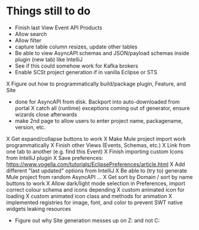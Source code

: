# Things still to do

- Finish last View Event API Products
- Allow search
- Allow filter
- capture table column resizes, update other tables
- Be able to view AsyncAPI schemas and JSON/payload schemas inside plugin (new tab) like IntelliJ
- See if this could somehow work for Kafka brokers
- Enable SCSt project generation if in vanilla Eclipse or STS

X Figure out how to programmatically build/package plugin, Feature, and Site
   - done for AsyncAPI from disk.  Backport into auto-downloaded from portal
   X catch all (runtime) exceptions coming out of generator, ensure wizards close afterwards
   - make 2nd page to allow users to enter project name, packagename, version, etc.



X Get expand/collapse buttons to work
X Make Mule project import work programmatically
X Finish other Views (Events, Schemas, etc.)
X Link from one tab to another (e.g. find this Event)
X Finish importing custom Icons from IntelliJ plugin
X Save preferences: https://www.vogella.com/tutorials/EclipsePreferences/article.html
X Add different "last updated" options from IntelliJ
X Be able to (try to) generate Mule project from random AsyncAPI ...
X Get sort by Domain / sort by name buttons to work
X Allow dark/light mode selection in Preferences, import correct colour schema and icons depending
X custom animated icon for loading
X custom animated icon class and methods for animation
X implemented registries for image, font, and color to prevent SWT native widgets leaking resources


- Figure out why Site generation messes up on Z: and not C:
